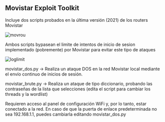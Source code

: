 ## Movistar Exploit Toolkit

Incluye dos scripts probados en la última versión (2021) de los routers Movistar

  ![movrou](https://user-images.githubusercontent.com/92279236/138614508-9f34fbf0-2649-4d2e-87ed-768bc7f6b929.png)

Ambos scripts bypasean el limite de intentos de inicio de sesion implementado (pobremente) por Movistar para evitar este tipo de ataques 

  ![loglimit](https://user-images.githubusercontent.com/92279236/138266890-609b1203-1ef8-4255-b5a0-f63864a42b08.png)

  movistar_dos.py -> Realiza un ataque DOS en la red Movistar local mediante el envío continuo de inicios de sesión. 

  movistar_brute.py -> Realiza un ataque de tipo diccionario, probando las contraseñas de la lista que selecciones (edita el script para cambiar los threads y la wordlist)

Requieren acceso al panel de configuración WiFi y, por lo tanto, estar conectado a la red. En caso de que la puerta de enlace predeterminada no sea 192.168.1.1, puedes cambiarla editando movistar_dos.py
